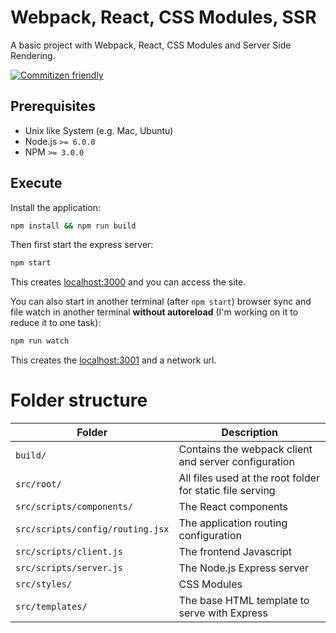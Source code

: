 # Webpack, React, CSS Modules, SSR

A basic project with Webpack, React, CSS Modules and Server Side Rendering.

[![Commitizen friendly](https://img.shields.io/badge/commitizen-friendly-brightgreen.svg)](http://commitizen.github.io/cz-cli/)

## Prerequisites

* Unix like System (e.g. Mac, Ubuntu)
* Node.js `>= 6.0.0`
* NPM `>= 3.0.0`

## Execute

Install the application:

```sh
npm install && npm run build
```

Then first start the express server:

```sh
npm start
```

This creates [localhost:3000](http://localhost:3000) and you can access
the site.

You can also start in another terminal (after `npm start`) browser sync
and file watch in another terminal **without autoreload** (I'm working
on it to reduce it to one task):

```sh
npm run watch
```

This creates the [localhost:3001](http://localhost:3001) and a network url.

# Folder structure

Folder                           | Description
---------------------------------|----------------------------------------
`build/`                         | Contains the webpack client and server configuration
`src/root/`                      | All files used at the root folder for static file serving
`src/scripts/components/`        | The React components
`src/scripts/config/routing.jsx` | The application routing configuration
`src/scripts/client.js`          | The frontend Javascript
`src/scripts/server.js`          | The Node.js Express server
`src/styles/`                    | CSS Modules
`src/templates/`                 | The base HTML template to serve with Express
